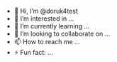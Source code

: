 - 👋 Hi, I’m @doruk4test
- 👀 I’m interested in ...
- 🌱 I’m currently learning ...
- 💞️ I’m looking to collaborate on ...
- 📫 How to reach me ...
- ⚡ Fun fact: ...

<!---
doruk4test/doruk4test is a ✨ special ✨ repository because its `README.md` (this file) appears on your GitHub profile.
You can click the Preview link to take a look at your changes.
--->
